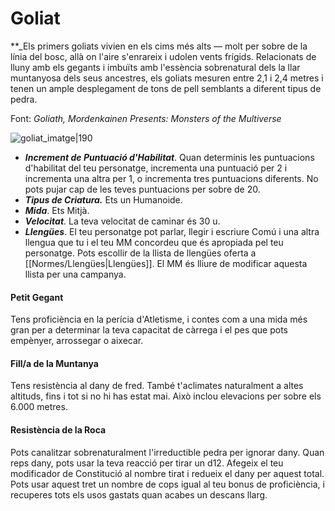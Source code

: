 # Goliat

**_Els primers goliats vivien en els cims més alts — molt per sobre de la línia del bosc, allà on l'aire s'enrareix i udolen vents frígids. Relacionats de lluny amb els gegants i imbuïts amb l'essència sobrenatural dels la llar muntanyosa dels seus ancestres, els goliats mesuren entre 2,1 i 2,4 metres i tenen un ample desplegament de tons de pell semblants a diferent tipus de pedra.

Font: *Goliath, Mordenkainen Presents: Monsters of the Multiverse*

![goliat_imatge|190](https://www.dndbeyond.com/avatars/thumbnails/7/620/420/618/636286749289682134.png)

- ***Increment de Puntuació d'Habilitat***. Quan determinis les puntuacions d'habilitat del teu personatge, incrementa una puntuació per 2 i incrementa una altra per 1, o incrementa tres puntuacions diferents. No pots pujar cap de les teves puntuacions per sobre de 20.
- ***Tipus de Criatura.*** Ets un Humanoide.
- ***Mida***. Ets Mitjà.
- ***Velocitat***. La teva velocitat de caminar és 30 u.
- ***Llengües***. El teu personatge pot parlar, llegir i escriure Comú i una altra llengua que tu i el teu MM concordeu que és apropiada pel teu personatge. Pots escollir de la llista de llengües oferta a [[Normes/Llengües|Llengües]]. El MM és lliure de modificar aquesta llista per una campanya.
#### Petit Gegant
Tens proficiència en la perícia d'Atletisme, i contes com a una mida més gran per a determinar la teva capacitat de càrrega i el pes que pots empènyer, arrossegar o aixecar.
#### Fill/a de la Muntanya
Tens resistència al dany de fred. També t'aclimates naturalment a altes altituds, fins i tot si no hi has estat mai. Això inclou elevacions per sobre els 6.000 metres.
#### Resistència de la Roca
Pots canalitzar sobrenaturalment l'irreductible pedra per ignorar dany. Quan reps dany, pots usar la teva reacció per tirar un d12. Afegeix el teu modificador de Constitució al nombre tirat i redueix el dany per aquest total.
Pots usar aquest tret un nombre de cops igual al teu bonus de proficiència, i recuperes tots els usos gastats quan acabes un descans llarg.